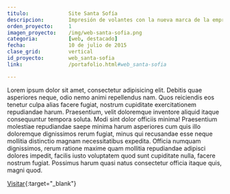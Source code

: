 ```yaml
---
titulo:				Site Santa Sofía
descripcion:		Impresión de volantes con la nueva marca de la empresa.
orden_proyecto: 	1
imagen_proyecto:	/img/web-santa-sofia.png
categoria:			[web, destacado]
fecha:				10 de julio de 2015
clase_grid:			vertical
id_proyecto:		web_santa-sofia	
link:				/portafolio.html#web_santa-sofia

---
```



Lorem ipsum dolor sit amet, consectetur adipisicing elit. Debitis quae asperiores neque, odio nemo animi repellendus nam. Quos reiciendis eos tenetur culpa alias facere fugiat, nostrum cupiditate exercitationem repudiandae harum. Praesentium, velit doloremque inventore aliquid itaque consequuntur tempora soluta. Modi sint dolor officiis minima! Praesentium molestiae repudiandae saepe minima harum asperiores cum quis illo doloremque dignissimos rerum fugiat, minus qui recusandae esse neque mollitia distinctio magnam necessitatibus expedita. Officia numquam dignissimos, rerum ratione maxime quam mollitia repudiandae adipisci dolores impedit, facilis iusto voluptatem quod sunt cupiditate nulla, facere nostrum fugiat. Possimus harum quasi natus consectetur officia itaque quis, magni quod.

[Visitar](http://hogarsantasofia.com/){:target="_blank"}
